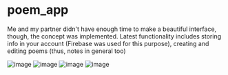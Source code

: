 # poem_app

Me and my partner didn't have enough time to make a beautiful interface, though, the concept was implemented. Latest functionality includes storing info in your account (Firebase was used for this purpose), creating and editing poems (thus, notes in general too)

![image](https://github.com/kostyastrong/poem_app/assets/69136524/d120b925-7801-4fdf-85c9-3e5ac6666a3b)
![image](https://github.com/kostyastrong/poem_app/assets/69136524/17634854-24b7-4a12-8514-ff4d1a33cdb4)
![image](https://github.com/kostyastrong/poem_app/assets/69136524/5558ab4c-4158-48f3-9564-4110c5bc5b95)
![image](https://github.com/kostyastrong/poem_app/assets/69136524/c8180f47-e499-4e71-a11b-5163ae57377c)
